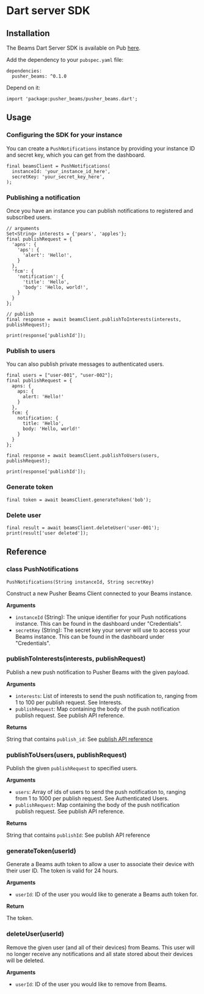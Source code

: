 # Dart server SDK

## Installation

The Beams Dart Server SDK is available on Pub [here](TODO).

Add the dependency to your `pubspec.yaml` file:

```
dependencies:
  pusher_beams: ^0.1.0
```

Depend on it:

```
import 'package:pusher_beams/pusher_beams.dart';
```

## Usage

### Configuring the SDK for your instance

You can create a `PushNotifications` instance by providing your instance ID and secret key, which you can get from the dashboard.

```
final beamsClient = PushNotifications(
  instanceId: 'your_instance_id_here',
  secretKey: 'your_secret_key_here',
);
```

### Publishing a notification

Once you have an instance you can publish notifications to registered and subscribed users.

```
// arguments
Set<String> interests = {'pears', 'apples'};
final publishRequest = {
  'apns': {
    'aps': {
      'alert': 'Hello!',
    }
  },
  'fcm': {
    'notification': {
      'title': 'Hello',
      'body': 'Hello, world!',
    }
  }
};

// publish
final response = await beamsClient.publishToInterests(interests, publishRequest);

print(response['publishId']);
```

### Publish to users

You can also publish private messages to authenticated users.

```
final users = ["user-001", "user-002"];
final publishRequest = {
  apns: {
    aps: {
      alert: 'Hello!'
    }
  },
  fcm: {
    notification: {
      title: 'Hello',
      body: 'Hello, world!'
    }
  }
};

final response = await beamsClient.publishToUsers(users, publishRequest);

print(response['publishId']);
```

### Generate token

```
final token = await beamsClient.generateToken('bob');
```

### Delete user

```
final result = await beamsClient.deleteUser('user-001');
print(result['user deleted']);
```

## Reference

### class PushNotifications

```
PushNotifications(String instanceId, String secretKey)
```

Construct a new Pusher Beams Client connected to your Beams instance.

**Arguments**

- `instanceId` (String): The unique identifier for your Push notifications instance. This can be found in the dashboard under "Credentials".
- `secretKey` (String): The secret key your server will use to access your Beams instance. This can be found in the dashboard under "Credentials".

### publishToInterests(interests, publishRequest)

Publish a new push notification to Pusher Beams with the given payload.

**Arguments**

- `interests`: List of interests to send the push notification to, ranging from 1 to 100 per publish request. See Interests.
- `publishRequest`: Map containing the body of the push notification publish request. See publish API reference.

**Returns**

String that contains `publish_id`: See [publish API reference](https://pusher.com/docs/beams/reference/publish-api#success-response-body)

### publishToUsers(users, publishRequest)

Publish the given `publishRequest` to specified users.

**Arguments**

- `users`: Array of ids of users to send the push notification to, ranging from 1 to 1000 per publish request. See Authenticated Users.
- `publishRequest`: Map containing the body of the push notification publish request. See publish API reference.

**Returns**

String that contains `publishId`: See publish API reference

### generateToken(userId)

Generate a Beams auth token to allow a user to associate their device with their user ID. The token is valid for 24 hours.

**Arguments**

- `userId`: ID of the user you would like to generate a Beams auth token for.

**Return**

The token.

### deleteUser(userId)

Remove the given user (and all of their devices) from Beams. This user will no longer receive any notifications and all state stored about their devices will be deleted.

**Arguments**

- `userId`: ID of the user you would like to remove from Beams.